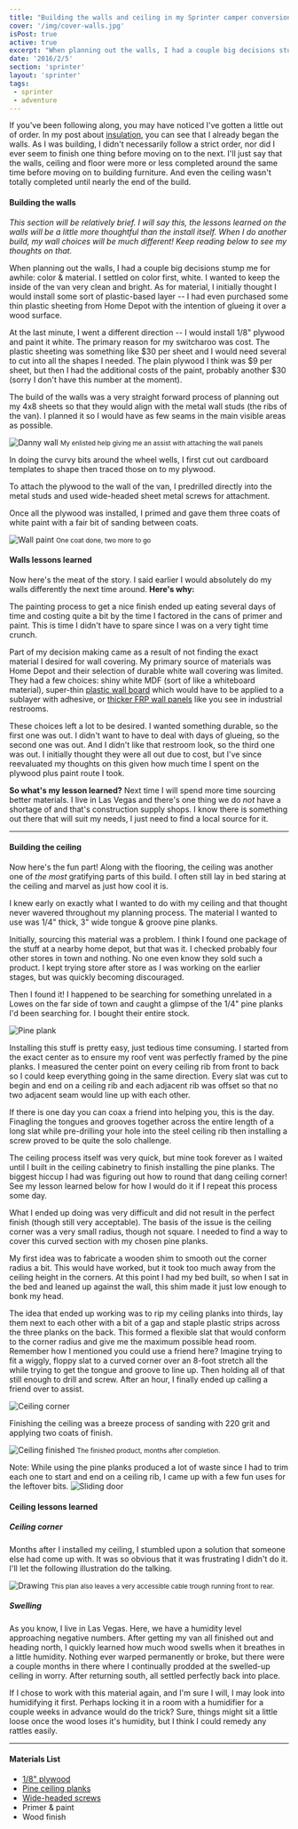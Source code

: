 ```yaml
---
title: "Building the walls and ceiling in my Sprinter camper conversion"
cover: '/img/cover-walls.jpg'
isPost: true
active: true
excerpt: "When planning out the walls, I had a couple big decisions stump me for awhile: color & material. I settled on color first, white. I wanted to keep the inside of the van very clean and bright. As for material, I initially thought I would install some sort of plastic-based layer -- I had even purchased some thin plastic sheeting from Home Depot with the intention of glueing it over a wood surface."
date: '2016/2/5'
section: 'sprinter'
layout: 'sprinter'
tags:
 - sprinter
 - adventure
---
```


If you've been following along, you may have noticed I've gotten a little out of order. In my post about [insulation](/2016/01/26/insulation/), you can see that I already began the walls. As I was building, I didn't necessarily follow a strict order, nor did I ever seem to finish one thing before moving on to the next. I'll just say that the walls, ceiling and floor were more or less completed around the same time before moving on to building furniture. And even the ceiling wasn't totally completed until nearly the end of the build.

#### Building the walls

*This section will be relatively brief. I will say this, the lessons learned on the walls will be a little more thoughtful than the install itself. When I do another build, my wall choices will be much different! Keep reading below to see my thoughts on that.*

When planning out the walls, I had a couple big decisions stump me for awhile: color & material. I settled on color first, white. I wanted to keep the inside of the van very clean and bright. As for material, I initially thought I would install some sort of plastic-based layer -- I had even purchased some thin plastic sheeting from Home Depot with the intention of glueing it over a wood surface.

At the last minute, I went a different direction -- I would install 1/8" plywood and paint it white. The primary reason for my switcharoo was cost. The plastic sheeting was something like $30 per sheet and I would need several to cut into all the shapes I needed. The plain plywood I think was $9 per sheet, but then I had the additional costs of the paint, probably another $30 (sorry I don't have this number at the moment).

The build of the walls was a very straight forward process of planning out my 4x8 sheets so that they would align with the metal wall studs (the ribs of the van). I planned it so I would have as few seams in the main visible areas as possible.

![Danny wall](/img/build/build_13_.jpg)
<small>My enlisted help giving me an assist with attaching the wall panels</small>

In doing the curvy bits around the wheel wells, I first cut out cardboard templates to shape then traced those on to my plywood.

To attach the plywood to the wall of the van, I predrilled directly into the metal studs and used wide-headed sheet metal screws for attachment.

Once all the plywood was installed, I primed and gave them three coats of white paint with a fair bit of sanding between coats.

![Wall paint](/img/build/build_22_.jpg)
<small>One coat done, two more to go</small>

#### Walls lessons learned

Now here's the meat of the story. I said earlier I would absolutely do my walls differently the next time around. **Here's why:**

The painting process to get a nice finish ended up eating several days of time and costing quite a bit by the time I factored in the cans of primer and paint. This is time I didn't have to spare since I was on a very tight time crunch.

Part of my decision making came as a result of not finding the exact material I desired for wall covering. My primary source of materials was Home Depot and their selection of durable white wall covering was limited. They had a few choices: shiny white MDF (sort of like a whiteboard material), super-thin [plastic wall board](http://www.homedepot.com/p/1-16-in-x-4-ft-x-8-ft-Plastic-Panel-63003/202090190) which would have to be applied to a sublayer with adhesive, or [thicker FRP wall panels](http://www.homedepot.com/p/4-ft-x-8-ft-White-090-FRP-Wall-Board-MFTF12IXA480009600/100389836) like you see in industrial restrooms.

These choices left a lot to be desired. I wanted something durable, so the first one was out. I didn't want to have to deal with days of glueing, so the second one was out. And I didn't like that restroom look, so the third one was out. I initially thought they were all out due to cost, but I've since reevaluated my thoughts on this given how much time I spent on the plywood plus paint route I took.

**So what's my lesson learned?** Next time I will spend more time sourcing better materials. I live in Las Vegas and there's one thing we do *not* have a shortage of and that's construction supply shops. I know there is something out there that will suit my needs, I just need to find a local source for it.

***

#### Building the ceiling

Now here's the fun part! Along with the flooring, the ceiling was another one of *the most* gratifying parts of this build. I often still lay in bed staring at the ceiling and marvel as just how cool it is.

I knew early on exactly what I wanted to do with my ceiling and that thought never wavered throughout my planning process. The material I wanted to use was 1/4" thick, 3" wide tongue & groove pine planks.

Initially, sourcing this material was a problem. I think I found one package of the stuff at a nearby home depot, but that was it. I checked probably four other stores in town and nothing. No one even know they sold such a product. I kept trying store after store as I was working on the earlier stages, but was quickly becoming discouraged.

Then I found it! I happened to be searching for something unrelated in a Lowes on the far side of town and caught a glimpse of the 1/4" pine planks I'd been searching for. I bought their entire stock.

![Pine plank](/img/build/build_14_.jpg)

Installing this stuff is pretty easy, just tedious time consuming. I started from the exact center as to ensure my roof vent was perfectly framed by the pine planks. I measured the center point on every ceiling rib from front to back so I could keep everything going in the same direction. Every slat was cut to begin and end on a ceiling rib and each adjacent rib was offset so that no two adjacent seam would line up with each other.

If there is one day you can coax a friend into helping you, this is the day. Finagling the tongues and grooves together across the entire length of a long slat while pre-drilling your hole into the steel ceiling rib then installing a screw proved to be quite the solo challenge.

The ceiling process itself was very quick, but mine took forever as I waited until I built in the ceiling cabinetry to finish installing the pine planks. The biggest hiccup I had was figuring out how to round that dang ceiling corner! See my lesson learned below for how I would do it if I repeat this process some day.

What I ended up doing was very difficult and did not result in the perfect finish (though still very acceptable). The basis of the issue is the ceiling corner was a very small radius, though not square. I needed to find a way to cover this curved section with my chosen pine planks.

My first idea was to fabricate a wooden shim to smooth out the corner radius a bit. This would have worked, but it took too much away from the ceiling height in the corners. At this point I had my bed built, so when I sat in the bed and leaned up against the wall, this shim made it just low enough to bonk my head.

The idea that ended up working was to rip my ceiling planks into thirds, lay them next to each other with a bit of a gap and staple plastic strips across the three planks on the back. This formed a flexible slat that would conform to the corner radius and give me the maximum possible head room. Remember how I mentioned you could use a friend here? Imagine trying to fit a wiggly, floppy slat to a curved corner over an 8-foot stretch all the while trying to get the tongue and groove to line up. Then holding all of that still enough to drill and screw. After an hour, I finally ended up calling a friend over to assist.

![Ceiling corner](/img/build/build_53_.jpg)

Finishing the ceiling was a breeze process of sanding with 220 grit and applying two coats of finish.

![Ceiling finished](/img/build/ceiling-finished.jpg)
<small>The finished product, months after completion.</small>

Note: While using the pine planks produced a lot of waste since I had to trim each one to start and end on a ceiling rib, I came up with a few fun uses for the leftover bits.
![Sliding door](/img/build/build_26_.jpg)

#### Ceiling lessons learned

##### Ceiling corner

Months after I installed my ceiling, I stumbled upon a solution that someone else had come up with. It was so obvious that it was frustrating I didn't do it. I'll let the following illustration do the talking.

![Drawing](/img/build/corner-drawing.gif)
<small>This plan also leaves a very accessible cable trough running front to rear.</small>

##### Swelling

As you know, I live in Las Vegas. Here, we have a humidity level approaching negative numbers. After getting my van all finished out and heading north, I quickly learned how much wood swells when it breathes in a little humidity. Nothing ever warped permanently or broke, but there were a couple months in there where I continually prodded at the swelled-up ceiling in worry. After returning south, all settled perfectly back into place.

If I chose to work with this material again, and I'm sure I will, I may look into humidifying it first. Perhaps locking it in a room with a humidifier for a couple weeks in advance would do the trick? Sure, things might sit a little loose once the wood loses it's humidity, but I think I could remedy any rattles easily.

***

#### Materials List

- [1/8" plywood](http://www.homedepot.com/p/Utility-Panel-Common-1-8-In-x-4-Ft-x-8-Ft-Actual-0-106-in-x-48-in-x-96-in-833096/100535208)
- [Pine ceiling planks](http://www.lowes.com/pd_409414-1487-VGRO+8+SWWPP___)
- [Wide-headed screws](http://www.homedepot.com/p/Everbilt-8-1-in-Lath-Sharp-Point-Screw-1-lb-Box-180-Pack-116103/205142867)
- Primer & paint
- Wood finish
